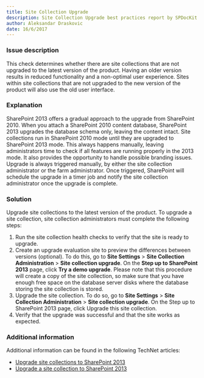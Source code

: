 ```yaml
---
title: Site Collection Upgrade
description: Site Collection Upgrade best practices report by SPDocKit determines whether there are site collections that are not upgraded to the latest version of the product.
author: Aleksandar Draskovic
date: 16/6/2017
---
```

### Issue description
This check determines whether there are site collections that are not upgraded to the latest version of the product. Having an older version results in reduced functionality and a non-optimal user experience. Sites within site collections that are not upgraded to the new version of the product will also use the old user interface.
### Explanation
SharePoint 2013 offers a gradual approach to the upgrade from SharePoint 2010. When you attach a SharePoint 2010 content database, SharePoint 2013 upgrades the database schema only, leaving the content intact. Site collections run in SharePoint 2010 mode until they are upgraded to SharePoint 2013 mode. This always happens manually, leaving administrators time to check if all features are running properly in the 2013 mode. It also provides the opportunity to handle possible branding issues. Upgrade is always triggered manually, by either the site collection administrator or the farm administrator. Once triggered, SharePoint will schedule the upgrade in a timer job and notify the site collection administrator once the upgrade is complete.
### Solution
Upgrade site collections to the latest version of the product. To upgrade a site collection, site collection administrators must complete the following steps:

1. Run the site collection health checks to verify that the site is ready to upgrade.
1. Create an upgrade evaluation site to preview the differences between versions (optional). To do this, go to **Site Settings** > **Site Collection Administration** > **Site collection upgrade**. On the **Step up to SharePoint 2013** page, click **Try a demo upgrade**. Please note that this procedure will create a copy of the site collection, so make sure that you have enough free space on the database server disks where the database storing the site collection is stored.
1. Upgrade the site collection. To do so, go to **Site Settings** > **Site Collection Administration** > **Site collection upgrade**. On the Step up to SharePoint 2013 page, click Upgrade this site collection.
1. Verify that the upgrade was successful and that the site works as expected.


### Additional information 

Additional information can be found in the following TechNet articles:

* [Upgrade site collections to SharePoint 2013](https://technet.microsoft.com/en-us/library/jj219474.aspx)
* [Upgrade a site collection to SharePoint 2013](https://technet.microsoft.com/en-us/library/jj219650.aspx)